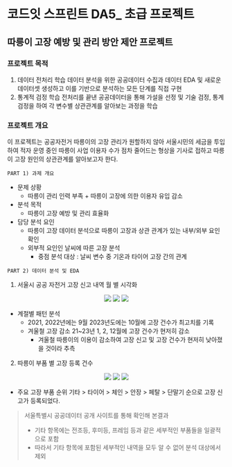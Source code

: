 # 코드잇 스프린트 DA5_ 초급 프로젝트
## 따릉이 고장 예방 및 관리 방안 제안 프로젝트

### 프로젝트 목적
1. 데이터 전처리 학습
   데이터 분석을 위한 공공데이터 수집과 데이터 EDA 및 새로운 데이터셋 생성하고 이를 기반으로 분석하는 모든 단계를 직접 구현
2. 통계적 검정 학습
   전처리를 끝낸 공공데이터을 통해 가설을 선정 및 기술 검정, 통계 검정을 하여 각 변수별 상관관계를 알아보는 과정을 학습

### 프로젝트 개요  
이 프로젝트는 공공자전거 따릉이의 고장 관리가 원할하지 않아 서울시민의 세금을 투입하여 적자 운영 중인 따릉이 사업 이용자 수가 점차 줄어드는 형상을 기사로 접하고 따릉이 고장 원인의 상관관계를 알아보고자 한다.

`PART 1) 과제 개요`
- 문제 상황
  - 따릉이 관리 인력 부족 + 따릉이 고장에 의한 이용자 유입 감소
- 분석 목적
   - 따릉이 고장 예방 및 관리 효율화
- 담당 분석 요인
   - 따릉이 고장 데이터 분석으로 따릉이 고장과 상관 관계가 있는 내부/외부 요인 확인
   - 외부적 요인인 날씨에 따른 고장 분석
      - 중점 분석 대상 : 날씨 변수 중 기온과 타이어 고장 간의 관계

`PART 2) 데이터 분석 및 EDA`

1. 서울시 공공 자전거 고장 신고 내역 월 별 시각화
<p align="center">
   <img src='https://github.com/user-attachments/assets/ff94acdf-bd79-4326-bea4-7b5f9be352dd'>
   <img src='https://github.com/user-attachments/assets/f86b78a6-68cd-413e-9c6a-0841e6946267'/>
   <img src='https://github.com/user-attachments/assets/d37b8761-ee43-44b2-a968-5fa3d31e16c0'/>
</p>

- 계절별 패턴 분석
   - 2021, 2022년에는 9월 2023년도에는 10월에 고장 건수가 최고치를 기록
   - 겨울철 고장 감소 21~23년 1, 2, 12월에 고장 건수가 현저히 감소
      - 겨울철 따릉이의 이용이 감소하여 고장 신고 및 고장 건수가 현저히 낮아졌을 것이라 추측

2. 따릉이 부품 별 고장 등록 건수

<p align="center">
   <img src='https://github.com/user-attachments/assets/7cd271fb-d2ee-4fb2-9769-c3672ecf8414'>
   <img src='https://github.com/user-attachments/assets/7020db0b-9d00-43b8-b692-d1459c3b00df'/>
   <img src='https://github.com/user-attachments/assets/5cfdd2fa-24f4-48b0-8e2f-bbc9b3c06cd4'/>
</p>

- 주요 고장 부품 순위
기타 > 타이어 > 체인 > 안장 > 페탈 > 단말기 순으로 고장 신고가 등록되었다.
> 서울특별시 공공데이터 공개 사이트를 통해 확인해 본결과
> - 기타 항목에는 전조등, 후미등, 프레임 등과 같은 세부적인 부품들을 일괄적으로 포함
> - 따라서 기타 항목에 포함된 세부적인 내역을 모두 알 수 없어 분석 대상에서 제외




